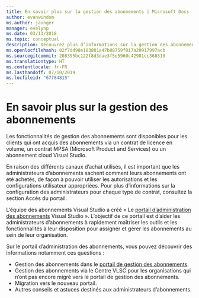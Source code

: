```yaml
---
title: En savoir plus sur la gestion des abonnements | Microsoft Docs
author: evanwindom
ms.author: jaunger
manager: evelynp
ms.date: 03/13/2018
ms.topic: conceptual
description: Découvrez plus d’informations sur la gestion des abonnements
ms.openlocfilehash: 02f7dd98e183801a47b88759f817a20917997acb
ms.sourcegitcommit: 208395bc122f8d3dae3f5e5960c42981cc368310
ms.translationtype: HT
ms.contentlocale: fr-FR
ms.lasthandoff: 07/10/2019
ms.locfileid: "67784815"
---
```

# <a name="learn-about-subscription-management"></a>En savoir plus sur la gestion des abonnements

Les fonctionnalités de gestion des abonnements sont disponibles pour les clients qui ont acquis des abonnements via un contrat de licence en volume, un contrat MPSA (Microsoft Product and Services) ou un abonnement cloud Visual Studio.

En raison des différents canaux d’achat utilisés, il est important que les administrateurs d’abonnements sachent comment leurs abonnements ont été achetés, de façon à pouvoir utiliser les autorisations et les configurations utilisateur appropriées. Pour plus d’informations sur la configuration des administrateurs pour chaque type de contrat, consultez la section Accès du portail.

L’équipe des abonnements Visual Studio a créé « Le [portail d’administration des abonnements](https://visualstudio.microsoft.com/subscriptions-administration/) Visual Studio ».  L’objectif de ce portail est d’aider les administrateurs d’abonnements à rapidement maîtriser les outils et les fonctionnalités à leur disposition pour assigner et gérer les abonnements au sein de leur organisation.

Sur le portail d’administration des abonnements, vous pouvez découvrir des informations notamment ces questions :
- Gestion des abonnements dans le [portail de gestion des abonnements](https://manage.visualstudio.com).
- Gestion des abonnements via le Centre VLSC pour les organisations qui n’ont pas encore migré vers le portail de gestion des abonnements.
- Migration vers le nouveau portail.
- Autres conseils et astuces destinés aux administrateurs d’abonnements.
